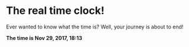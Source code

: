 # The real time clock!

Ever wanted to know what the time is? Well, your journey is about to end!

**The time is Nov 29, 2017, 18:13**